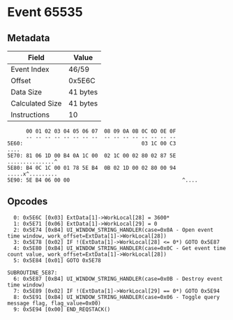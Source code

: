 # Event 65535

## Metadata

| Field           | Value    |
|-----------------|----------|
| Event Index     | 46/59    |
| Offset          | 0x5E6C   |
| Data Size       | 41 bytes |
| Calculated Size | 41 bytes |
| Instructions    | 10       |

```
      00 01 02 03 04 05 06 07  08 09 0A 0B 0C 0D 0E 0F
      -- -- -- -- -- -- -- --  -- -- -- -- -- -- -- --
5E60:                                      03 1C 00 C3              ....
5E70: 81 06 1D 00 B4 0A 1C 00  02 1C 00 02 80 02 87 5E  ...............^
5E80: B4 0C 1C 00 01 78 5E B4  0B 02 1D 00 02 80 00 94  .....x^.........
5E90: 5E B4 06 00 00                                    ^....           
```

## Opcodes

```
  0: 0x5E6C [0x03] ExtData[1]->WorkLocal[28] = 3600*
  1: 0x5E71 [0x06] ExtData[1]->WorkLocal[29] = 0
  2: 0x5E74 [0xB4] UI_WINDOW_STRING_HANDLER(case=0x0A - Open event time window, work_offset=ExtData[1]->WorkLocal[28])
  3: 0x5E78 [0x02] IF !(ExtData[1]->WorkLocal[28] <= 0*) GOTO 0x5E87
  4: 0x5E80 [0xB4] UI_WINDOW_STRING_HANDLER(case=0x0C - Get event time count value, work_offset=ExtData[1]->WorkLocal[28])
  5: 0x5E84 [0x01] GOTO 0x5E78

SUBROUTINE_5E87:
  6: 0x5E87 [0xB4] UI_WINDOW_STRING_HANDLER(case=0x0B - Destroy event time window)
  7: 0x5E89 [0x02] IF !(ExtData[1]->WorkLocal[29] == 0*) GOTO 0x5E94
  8: 0x5E91 [0xB4] UI_WINDOW_STRING_HANDLER(case=0x06 - Toggle query message flag, flag_value=0x00)
  9: 0x5E94 [0x00] END_REQSTACK()
```
